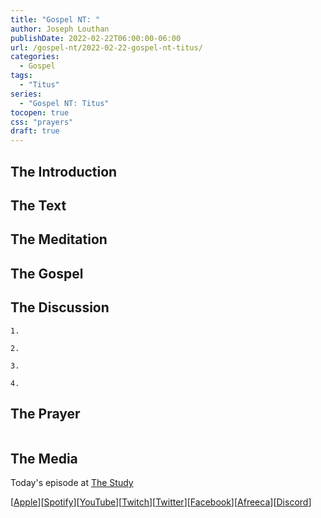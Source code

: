 ```yaml
---
title: "Gospel NT: "
author: Joseph Louthan
publishDate: 2022-02-22T06:00:00-06:00
url: /gospel-nt/2022-02-22-gospel-nt-titus/
categories:
  - Gospel
tags:
  - "Titus"
series:
  - "Gospel NT: Titus"
tocopen: true
css: "prayers"
draft: true
---
```

## The Introduction

<div style="page-break-after: always;"></div>

## The Text

<div style="page-break-after: always;"></div>

## The Meditation


## The Gospel


## The Discussion

```text
1. 
```

```text
2. 
```

```text
3. 
```

```text
4. 
```

## The Prayer

<div style='font-variant: small-caps;'>

</div>

```text

```

## The Media

Today's episode at [The Study](http://study.theologic.us/podcast/)

\[[Apple](https://podcasts.apple.com/us/podcast/the-study/id1557102127)\]\[[Spotify](https://open.spotify.com/show/0Xs5qsNvWePyRqcmtOTPkR)\]\[[YouTube](http://youtube.theologic.us)\]\[[Twitch](http://twitch.theologic.us)\]\[[Twitter](https://twitter.com/theologic_us)\]\[[Facebook](https://www.facebook.com/groups/462231051477464)\]\[[Afreeca](https://bj.afreecatv.com/theologicus)\]\[[Discord](http://discord.theologic.us)\]

